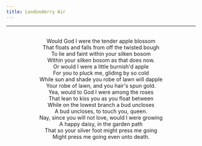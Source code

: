 ```yaml
---
title: Londonderry Air
---
```


---
<center>
<br/>
Would God I were the tender apple blossom <br/>
That floats and falls from off the twisted bough <br/>
To lie and faint within your silken bosom <br/>
Within your silken bosom as that does now. <br/>
Or would I were a little burnish'd apple <br/>
For you to pluck me, gliding by so cold <br/>
While sun and shade you robe of lawn will dapple <br/>
Your robe of lawn, and you hair's spun gold. <br/>
Yea, would to God I were among the roses <br/>
That lean to kiss you as you float between <br/>
While on the lowest branch a bud uncloses <br/>
A bud uncloses, to touch you, queen. <br/>
Nay, since you will not love, would I were growing <br/>
A happy daisy, in the garden path <br/>
That so your silver foot might press me going <br/>
Might press me going even unto death. <br/>

</center>